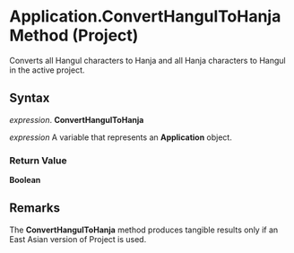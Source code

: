 
# Application.ConvertHangulToHanja Method (Project)

Converts all Hangul characters to Hanja and all Hanja characters to Hangul in the active project.


## Syntax

 _expression_. **ConvertHangulToHanja**

 _expression_ A variable that represents an **Application** object.


### Return Value

 **Boolean**


## Remarks

The  **ConvertHangulToHanja** method produces tangible results only if an East Asian version of Project is used.

